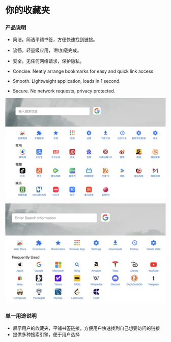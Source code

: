 # 你的收藏夹

### 产品说明

- 简洁。简洁平铺书签，方便快速找到链接。
- 流畅。轻量级应用，1秒加载完成。
- 安全。无任何网络请求，保护隐私。

- Concise. Neatly arrange bookmarks for easy and quick link access. 
- Smooth. Lightweight application, loads in 1 second. 
- Secure. No network requests, privacy protected.

![image](https://github.com/start2004/your_bookmark/blob/main/review-image/1280x800-1.png?raw=true)

![image](https://github.com/start2004/your_bookmark/blob/main/review-image/1280x800-3.png?raw=true)

### 单一用途说明

- 展示用户的收藏夹，平铺书签链接，方便用户快速找到自己想要访问的链接
- 提供多种搜索引擎，便于用户选择